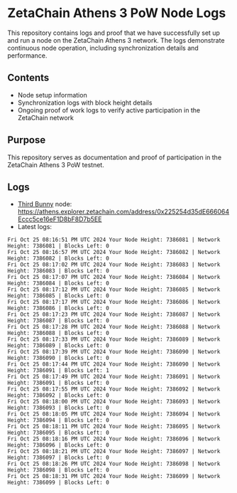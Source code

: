 # ZetaChain Athens 3 PoW Node Logs
This repository contains logs and proof that we have successfully set up and run a node on the ZetaChain Athens 3 network. The logs demonstrate continuous node operation, including synchronization details and performance.

## Contents
- Node setup information
- Synchronization logs with block height details
- Ongoing proof of work logs to verify active participation in the ZetaChain network

## Purpose
This repository serves as documentation and proof of participation in the ZetaChain Athens 3 PoW testnet.

## Logs

- [Third Bunny](https://thirdbunny.xyz/) node: https://athens.explorer.zetachain.com/address/0x225254d35dE666064Eccc5ce16eF1D8bF8D7b5EE
- Latest logs:
```
Fri Oct 25 08:16:51 PM UTC 2024 Your Node Height: 7386081 | Network Height: 7386081 | Blocks Left: 0
Fri Oct 25 08:16:57 PM UTC 2024 Your Node Height: 7386082 | Network Height: 7386082 | Blocks Left: 0
Fri Oct 25 08:17:02 PM UTC 2024 Your Node Height: 7386083 | Network Height: 7386083 | Blocks Left: 0
Fri Oct 25 08:17:07 PM UTC 2024 Your Node Height: 7386084 | Network Height: 7386084 | Blocks Left: 0
Fri Oct 25 08:17:12 PM UTC 2024 Your Node Height: 7386085 | Network Height: 7386085 | Blocks Left: 0
Fri Oct 25 08:17:17 PM UTC 2024 Your Node Height: 7386086 | Network Height: 7386086 | Blocks Left: 0
Fri Oct 25 08:17:23 PM UTC 2024 Your Node Height: 7386087 | Network Height: 7386087 | Blocks Left: 0
Fri Oct 25 08:17:28 PM UTC 2024 Your Node Height: 7386088 | Network Height: 7386088 | Blocks Left: 0
Fri Oct 25 08:17:33 PM UTC 2024 Your Node Height: 7386089 | Network Height: 7386089 | Blocks Left: 0
Fri Oct 25 08:17:39 PM UTC 2024 Your Node Height: 7386090 | Network Height: 7386090 | Blocks Left: 0
Fri Oct 25 08:17:44 PM UTC 2024 Your Node Height: 7386090 | Network Height: 7386091 | Blocks Left: 1
Fri Oct 25 08:17:49 PM UTC 2024 Your Node Height: 7386091 | Network Height: 7386091 | Blocks Left: 0
Fri Oct 25 08:17:55 PM UTC 2024 Your Node Height: 7386092 | Network Height: 7386092 | Blocks Left: 0
Fri Oct 25 08:18:00 PM UTC 2024 Your Node Height: 7386093 | Network Height: 7386093 | Blocks Left: 0
Fri Oct 25 08:18:05 PM UTC 2024 Your Node Height: 7386094 | Network Height: 7386094 | Blocks Left: 0
Fri Oct 25 08:18:11 PM UTC 2024 Your Node Height: 7386095 | Network Height: 7386095 | Blocks Left: 0
Fri Oct 25 08:18:16 PM UTC 2024 Your Node Height: 7386096 | Network Height: 7386096 | Blocks Left: 0
Fri Oct 25 08:18:21 PM UTC 2024 Your Node Height: 7386097 | Network Height: 7386097 | Blocks Left: 0
Fri Oct 25 08:18:26 PM UTC 2024 Your Node Height: 7386098 | Network Height: 7386098 | Blocks Left: 0
Fri Oct 25 08:18:31 PM UTC 2024 Your Node Height: 7386099 | Network Height: 7386099 | Blocks Left: 0
```
